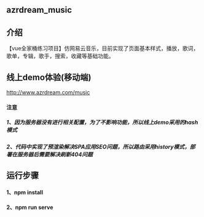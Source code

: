 ## azrdream_music


## 介绍

【vue全家桶练习项目】仿网易云音乐，目前实现了页面基本样式，播放，歌词，歌单，专辑，歌手，搜索，收藏等基础功能。


## 线上demo体验(移动端)

http://www.azrdream.com/music


#### 注意

##### 1、因为服务器没有进行相关配置，为了不影响功能，所以线上demo采用的hash模式

##### 2、代码中实现了预渲染解决SPA应用SEO问题，所以路由采用history模式，部署在服务器后需要解决刷新404问题


## 运行步骤

#### 1、npm install

#### 2、npm run serve
